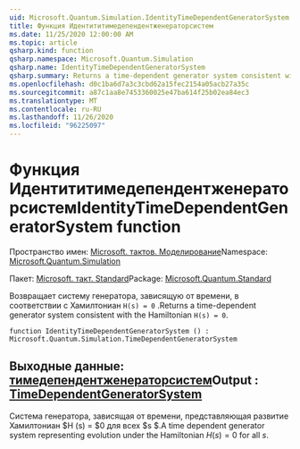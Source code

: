 ```yaml
---
uid: Microsoft.Quantum.Simulation.IdentityTimeDependentGeneratorSystem
title: Функция Идентититимедепендентженераторсистем
ms.date: 11/25/2020 12:00:00 AM
ms.topic: article
qsharp.kind: function
qsharp.namespace: Microsoft.Quantum.Simulation
qsharp.name: IdentityTimeDependentGeneratorSystem
qsharp.summary: Returns a time-dependent generator system consistent with the Hamiltonian `H(s) = 0`.
ms.openlocfilehash: d0c1ba6d7a3c3cbd62a15fec2154a05acb27a35c
ms.sourcegitcommit: a87c1aa8e7453360025e47ba614f25b02ea84ec3
ms.translationtype: MT
ms.contentlocale: ru-RU
ms.lasthandoff: 11/26/2020
ms.locfileid: "96225097"
---
```

# <a name="identitytimedependentgeneratorsystem-function"></a><span data-ttu-id="a9b2f-102">Функция Идентититимедепендентженераторсистем</span><span class="sxs-lookup"><span data-stu-id="a9b2f-102">IdentityTimeDependentGeneratorSystem function</span></span>

<span data-ttu-id="a9b2f-103">Пространство имен: [Microsoft. тактов. Моделирование](xref:Microsoft.Quantum.Simulation)</span><span class="sxs-lookup"><span data-stu-id="a9b2f-103">Namespace: [Microsoft.Quantum.Simulation](xref:Microsoft.Quantum.Simulation)</span></span>

<span data-ttu-id="a9b2f-104">Пакет: [Microsoft. такт. Standard](https://nuget.org/packages/Microsoft.Quantum.Standard)</span><span class="sxs-lookup"><span data-stu-id="a9b2f-104">Package: [Microsoft.Quantum.Standard](https://nuget.org/packages/Microsoft.Quantum.Standard)</span></span>


<span data-ttu-id="a9b2f-105">Возвращает систему генератора, зависящую от времени, в соответствии с Хамилтониан `H(s) = 0` .</span><span class="sxs-lookup"><span data-stu-id="a9b2f-105">Returns a time-dependent generator system consistent with the Hamiltonian `H(s) = 0`.</span></span>

```qsharp
function IdentityTimeDependentGeneratorSystem () : Microsoft.Quantum.Simulation.TimeDependentGeneratorSystem
```


## <a name="output--timedependentgeneratorsystem"></a><span data-ttu-id="a9b2f-106">Выходные данные: [тимедепендентженераторсистем](xref:Microsoft.Quantum.Simulation.TimeDependentGeneratorSystem)</span><span class="sxs-lookup"><span data-stu-id="a9b2f-106">Output : [TimeDependentGeneratorSystem](xref:Microsoft.Quantum.Simulation.TimeDependentGeneratorSystem)</span></span>

<span data-ttu-id="a9b2f-107">Система генератора, зависящая от времени, представляющая развитие Хамилтониан $H (s) = $0 для всех $s $.</span><span class="sxs-lookup"><span data-stu-id="a9b2f-107">A time dependent generator system representing evolution under the Hamiltonian $H(s) = 0$ for all $s$.</span></span>